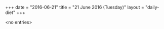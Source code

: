 +++
date = "2016-06-21"
title = "21 June 2016 (Tuesday)"
layout = "daily-diet"
+++


\<no entries\>

